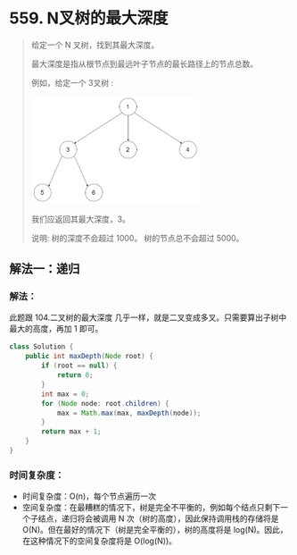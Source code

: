 # 559. N叉树的最大深度

> 给定一个 N 叉树，找到其最大深度。
> 
> 最大深度是指从根节点到最远叶子节点的最长路径上的节点总数。
> 
> 例如，给定一个 3叉树 :
>
> <img alt="img" src="img/559_1.png" width="300"/>
>
> 我们应返回其最大深度，3。
> 
> 说明:
> 树的深度不会超过 1000。
> 树的节点总不会超过 5000。


## 解法一：递归

### 解法：

此题跟 104.二叉树的最大深度 几乎一样，就是二叉变成多叉。只需要算出子树中最大的高度，再加 1 即可。

``` java
class Solution {
    public int maxDepth(Node root) {
        if (root == null) {
            return 0;
        }
        int max = 0;
        for (Node node: root.children) {
            max = Math.max(max, maxDepth(node));
        }
        return max + 1;
    }
}
```

### 时间复杂度：
- 时间复杂度：O(n)，每个节点遍历一次
- 空间复杂度：在最糟糕的情况下，树是完全不平衡的，例如每个结点只剩下一个子结点，递归将会被调用 N 次（树的高度），因此保持调用栈的存储将是 O(N)。但在最好的情况下（树是完全平衡的），树的高度将是 log(N)。因此，在这种情况下的空间复杂度将是 O(log(N))。